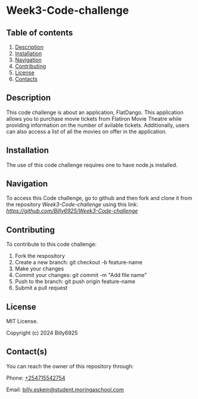 # <strong>Week3-Code-challenge</strong>
## Table of contents
1. [Description]()
2. [Installation]()
3. [Navigation]()
4. [Contributing]()
5. [License]()
6. [Contacts]()

## Description
This code challenge is about an application, FlatDango. This application allows you to purchase movie tickets from Flatiron Movie Theatre while providing information on the number of avilable tickets. Additionally, users can also access a list of all the movies on offer in the application.

## Installation
The use of this code challenge requires one to have node.js installed.

## Navigation
To access this Code challenge, go to github and then fork and clone it from the repository *Week3-Code-challenge* using this link: <em>https://github.com/Billy6925/Week3-Code-challenge</em>

## Contributing
To contribute to this code challenge:
1. Fork the respository
2. Create a new branch: git checkout -b feature-name
3. Make your changes
4. Commit your changes: git commit -m "Add file name"
5. Push to the branch: git push origin feature-name
6. Submit a pull request

## License
MIT License.

Copyright (c) 2024 Billy6925

## Contact(s)
You can reach the owner of this repository through:

Phone: <u>+254715542754</u>

Email: billy.eskein@student.moringaschool.com

